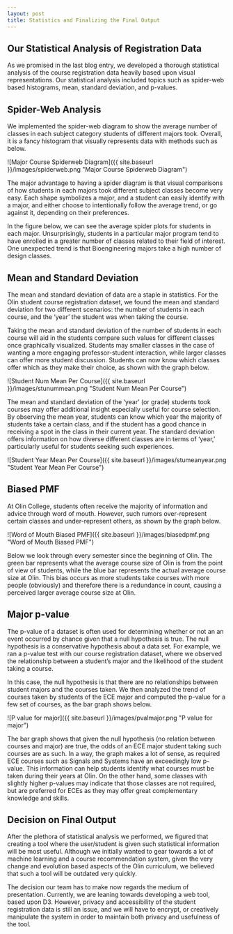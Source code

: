 ```yaml
---
layout: post
title: Statistics and Finalizing the Final Output
---
```


## Our Statistical Analysis of Registration Data
As we promised in the last blog entry, we developed a thorough statistical analysis of the course registration data heavily based upon visual representations. Our statistical analysis included topics such as spider-web based histograms, mean, standard deviation, and p-values.

## Spider-Web Analysis
We implemented the spider-web diagram to show the average number of classes in each subject category students of different majors took. Overall, it is a fancy histogram that visually represents data with methods such as below.

![Major Course Spiderweb Diagram]({{ site.baseurl }}/images/spiderweb.png "Major Course Spiderweb Diagram")

The major advantage to having a spider diagram is that visual comparisons of how students in each majors took different subject classes become very easy. Each shape symbolizes a major, and a student can easily identify with a major, and either choose to intentionally follow the average trend, or go against it, depending on their preferences.

In the figure below, we can see the average spider plots for students in each major. Unsurprisingly, students in a particular major program tend to have enrolled in a greater number of classes related to their field of interest. One unexpected trend is that Bioengineering majors take a high number of design classes.


## Mean and Standard Deviation

The mean and standard deviation of data are a staple in statistics. For the Olin student course registration dataset, we found the mean and standard deviation for two different scenarios: the number of students in each course, and the ‘year’ the student was when taking the course.

Taking the mean and standard deviation of the number of students in each course will aid in the students compare such values for different classes once graphically visualized. Students may smaller classes in the case of wanting a more engaging professor-student interaction, while larger classes can offer more student discussion. Students can now know which classes offer which as they make their choice, as shown with the graph below.

![Student Num Mean Per Course]({{ site.baseurl }}/images/stunummean.png "Student Num Mean Per Course")

The mean and standard deviation of the ‘year’ (or grade) students took courses may offer additional insight especially useful for course selection. By observing the mean year, students can know which year the majority of students take a certain class, and if the student has a good chance in receiving a spot in the class in their current year. The standard deviation offers information on how diverse different classes are in terms of ‘year,’ particularly useful for students seeking such experiences.

![Student Year Mean Per Course]({{ site.baseurl }}/images/stumeanyear.png "Student Year Mean Per Course")

## Biased PMF

At Olin College, students often receive the majority of information and advice through word of mouth. However, such rumors over-represent certain classes and under-represent others, as shown by the graph below.

![Word of Mouth Biased PMF]({{ site.baseurl }}/images/biasedpmf.png "Word of Mouth Biased PMF")

Below we look through every semester since the beginning of Olin. The green bar represents what the average course size of Olin is from the point of view of students, while the blue bar represents the actual average course size at Olin. This bias occurs as more students take courses with more people (obviously) and therefore there is a redundance in count, causing a perceived larger average course size at Olin.

## Major p-value

The p-value of a dataset is often used for determining whether or not an an event occurred by chance given that a null hypothesis is true. The null hypothesis is a conservative hypothesis about a data set. For example, we ran a p-value test with our course registration dataset, where we observed the relationship between a student’s major and the likelihood of the student taking a course.

In this case, the null hypothesis is that there are no relationships between student majors and the courses taken. We then analyzed the trend of courses taken by students of the ECE major and computed the p-value for a few set of courses, as the bar graph shows below.

![P value for major]({{ site.baseurl }}/images/pvalmajor.png "P value for major")

The bar graph shows that given the null hypothesis (no relation between courses and major) are true, the odds of an ECE major student taking such courses are as such. In a way, the graph makes a lot of sense, as required ECE courses such as Signals and Systems have an exceedingly low p-value. This information can help students identify what courses must be taken during their years at Olin. On the other hand, some classes with slightly higher p-values may indicate that those classes are not required, but are preferred for ECEs as they may offer great complementary knowledge and skills.

## Decision on Final Output

After the plethora of statistical analysis we performed, we figured that creating a tool where the user/student is given such statistical information will be most useful. Although we initially wanted to gear towards a lot of machine learning and a course recommendation system, given the very change and evolution based aspects of the Olin curriculum, we believed that such a tool will be outdated very quickly.

The decision our team has to make now regards the medium of presentation. Currently, we are leaning towards developing a web tool, based upon D3. However, privacy and accessibility of the student registration data is still an issue, and we will have to encrypt, or creatively manipulate the system in order to maintain both privacy and usefulness of the tool.
